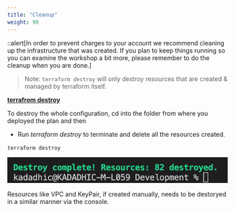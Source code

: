 ```yaml
---
title: "Cleanup"
weight: 90
---
```


::alert[In order to prevent charges to your account we recommend cleaning up the infrastructure that was created. If you plan to keep things running so you can examine the workshop a bit more, please remember to do the cleanup when you are done.]

>Note: ```terraform destroy``` will only destroy resources that are created & managed by terraform itself. 

**<ins>terrafrom destroy</ins>**
  
To destroy the whole configuration, cd into the folder from where you deployed the plan and then   
- Run *terraform destroy* to terminate and delete all the resources created.

```console
terraform destroy
```

![delete](/static/images/clean_up/DESTROY.png)

Resources like VPC and KeyPair, if created manually, needs to be destoryed in a similar manner via the console.

